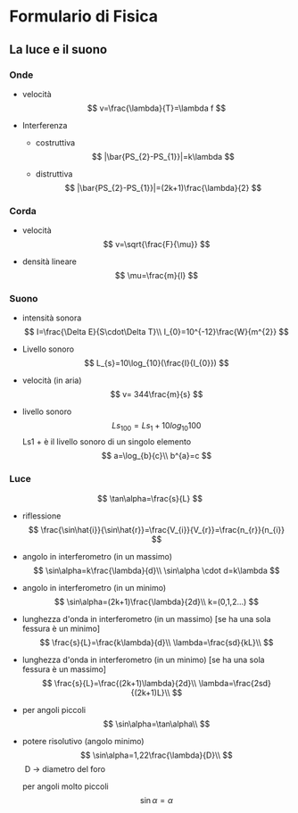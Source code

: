 # Formulario di Fisica

##  La luce e il suono 

### Onde

* velocità
  $$
  v=\frac{\lambda}{T}=\lambda f
  $$

* Interferenza

  * costruttiva
    $$
    |\bar{PS_{2}-PS_{1}}|=k\lambda
    $$

  * distruttiva
    $$
    |\bar{PS_{2}-PS_{1}}|=(2k+1)\frac{\lambda}{2}
    $$
    

  


### Corda

* velocità
  $$
  v=\sqrt{\frac{F}{\mu}}
  $$

* densità lineare
  $$
  \mu=\frac{m}{l}
  $$
  

### Suono

* intensità sonora
  $$
  I=\frac{\Delta E}{S\cdot\Delta T}\\
  I_{0}=10^{-12}\frac{W}{m^{2}}
  $$
  
* Livello sonoro
  $$
  L_{s}=10\log_{10}(\frac{I}{I_{0}})
  $$

* velocità (in aria)
  $$
  v= 344\frac{m}{s}
  $$

* livello sonoro
  $$
  Ls_{100}=Ls_{1}+10log_{10}{100}
  $$
  Ls1 + è il livello sonoro di un singolo elemento
  $$
  a=\log_{b}{c}\\
  b^{a}=c
  $$
  

### Luce

$$
\tan\alpha=\frac{s}{L}
$$

* riflessione
  $$
  \frac{\sin\hat{i}}{\sin\hat{r}}=\frac{V_{i}}{V_{r}}=\frac{n_{r}}{n_{i}}
  $$
  
* angolo in interferometro (in un massimo)
  $$
  \sin\alpha=k\frac{\lambda}{d}\\
  \sin\alpha \cdot d=k\lambda
  $$
* angolo in interferometro (in un minimo)
$$
\sin\alpha=(2k+1)\frac{\lambda}{2d}\\
  k=(0,1,2...)
$$
* lunghezza d'onda in interferometro (in un massimo) [se ha una sola fessura è un minimo]
$$
  \frac{s}{L}=\frac{k\lambda}{d}\\
  \lambda=\frac{sd}{kL}\\
$$
* lunghezza d'onda in interferometro (in un minimo) [se ha una sola fessura è un massimo]
$$
\frac{s}{L}=\frac{(2k+1)\lambda}{2d}\\
\lambda=\frac{2sd}{(2k+1)L}\\
$$
* per angoli piccoli
$$
\sin\alpha=\tan\alpha\\
$$


* potere risolutivo (angolo minimo)
$$
\sin\alpha=1,22\frac{\lambda}{D}\\
$$
​    D -> diametro del foro

   per angoli molto piccoli
$$
\sin\alpha=\alpha
$$
